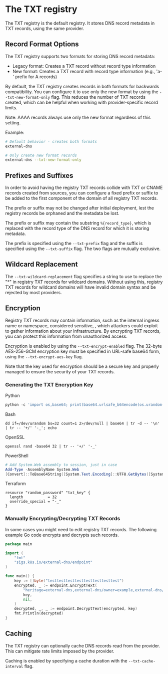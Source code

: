 # The TXT registry

The TXT registry is the default registry.
It stores DNS record metadata in TXT records, using the same provider.

## Record Format Options
The TXT registry supports two formats for storing DNS record metadata:
- Legacy format: Creates a TXT record without record type information
- New format: Creates a TXT record with record type information (e.g., 'a-' prefix for A records)

By default, the TXT registry creates records in both formats for backwards compatibility. You can configure it to use only the new format by using the `--txt-new-format-only` flag. This reduces the number of TXT records created, which can be helpful when working with provider-specific record limits.

Note: AAAA records always use only the new format regardless of this setting.

Example:
```sh
# Default behavior - creates both formats
external-dns

# Only create new format records
external-dns --txt-new-format-only
```

## Prefixes and Suffixes

In order to avoid having the registry TXT records collide with
TXT or CNAME records created from sources, you can configure a fixed prefix or suffix
to be added to the first component of the domain of all registry TXT records.

The prefix or suffix may not be changed after initial deployment,
lest the registry records be orphaned and the metadata be lost.

The prefix or suffix may contain the substring `%{record_type}`, which is replaced with
the record type of the DNS record for which it is storing metadata.

The prefix is specified using the `--txt-prefix` flag and the suffix is specified using
the `--txt-suffix` flag. The two flags are mutually exclusive.

## Wildcard Replacement

The `--txt-wildcard-replacement` flag specifies a string to use to replace the "*" in
registry TXT records for wildcard domains. Without using this, registry TXT records for
wildcard domains will have invalid domain syntax and be rejected by most providers.

## Encryption

Registry TXT records may contain information, such as the internal ingress name or namespace, considered sensitive, , which attackers could exploit to gather information about your infrastructure. 
By encrypting TXT records, you can protect this information from unauthorized access.

Encryption is enabled by using the `--txt-encrypt-enabled` flag. The 32-byte AES-256-GCM encryption
key must be specified in URL-safe base64 form, using the `--txt-encrypt-aes-key` flag.

Note that the key used for encryption should be a secure key and properly managed to ensure the security of your TXT records.

### Generating the TXT Encryption Key
Python
```python
python -c 'import os,base64; print(base64.urlsafe_b64encode(os.urandom(32)).decode())'
```

Bash
```shell
dd if=/dev/urandom bs=32 count=1 2>/dev/null | base64 | tr -d -- '\n' | tr -- '+/' '-_'; echo
```

OpenSSL
```shell
openssl rand -base64 32 | tr -- '+/' '-_'
```

PowerShell
```powershell
# Add System.Web assembly to session, just in case
Add-Type -AssemblyName System.Web
[Convert]::ToBase64String([System.Text.Encoding]::UTF8.GetBytes([System.Web.Security.Membership]::GeneratePassword(32,4))).Replace("+","-").Replace("/","_")
```

Terraform
```hcl
resource "random_password" "txt_key" {
  length           = 32
  override_special = "-_"
}
```

### Manually Encrypting/Decrypting TXT Records

In some cases you might need to edit registry TXT records. The following example Go code encrypts and decrypts such records.

```go
package main

import (
	"fmt"
	"sigs.k8s.io/external-dns/endpoint"
)

func main() {
	key := []byte("testtesttesttesttesttesttesttest")
	encrypted, _ := endpoint.EncryptText(
		"heritage=external-dns,external-dns/owner=example,external-dns/resource=ingress/default/example",
		key,
		nil,
	)
	decrypted, _, _ := endpoint.DecryptText(encrypted, key)
	fmt.Println(decrypted)
}
```

## Caching

The TXT registry can optionally cache DNS records read from the provider. This can mitigate
rate limits imposed by the provider.

Caching is enabled by specifying a cache duration with the `--txt-cache-interval` flag.
